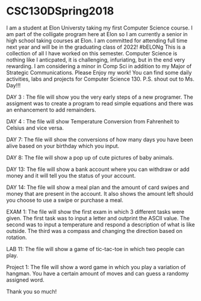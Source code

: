 # CSC130DSpring2018
I am a student at Elon Universty taking my first Computer Science course. 
I am part of the colligate program here at Elon so I am currently a senior in high school taking courses at Elon. I am committed for attending full time next year and will be in the graduating class of 2022! #bELONg 
This is a collection of all I have worked on this semester. 
Computer Science is nothing like I anticpated, it is challenging, infuriating, but in the end very rewarding. 
I am considering a minor in Comp Sci in addition to my Major of Strategic Communications. 
Please Enjoy my work! You can find some daily activities, labs and projects for Computer Science 130. 
P.S. shout out to Ms. Day!!!

DAY 3 :
The file will show you the very early steps of a new programer. The assigment was to create a program to read simple equations and there was an enhancement to add remainders. 

DAY 4 :
The file will show Temperature Conversion from Fahrenheit to Celsius and vice versa. 

DAY 7: 
The file will show the conversions of how many days you have been alive based on your birthday which you input. 

DAY 8: 
The file will show a pop up of cute pictures of baby animals. 

DAY 13: 
The file will show a bank account where you can withdraw or add money and it will tell you the status of your account. 

DAY 14: 
The file will show a meal plan and the amount of card swipes and money that are present in the account. It also shows the amount left should you choose to use a swipe or purchase a meal. 

EXAM 1: 
The file will show the first exam in which 3 different tasks were given. The first task was to input a letter and outprint the ASCII value. The second was to input a temperature and respond a description of what is like outside. The third was a compass and changing the direction based on rotation. 

LAB 11: 
The file will show a game of tic-tac-toe in which two people can play. 

Project 1: 
The file will show a word game in which you play a variation of hangman. You have a certain amount of moves and can guess a randomy assigned word. 

Thank you so much!

